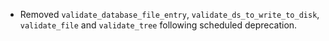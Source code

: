 - Removed `validate_database_file_entry`, `validate_ds_to_write_to_disk`, `validate_file` and `validate_tree` following scheduled deprecation.
